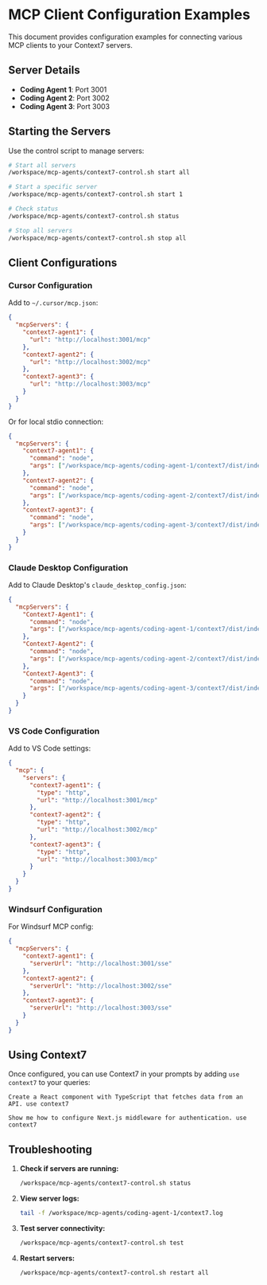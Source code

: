# MCP Client Configuration Examples

This document provides configuration examples for connecting various MCP clients to your Context7 servers.

## Server Details

- **Coding Agent 1**: Port 3001
- **Coding Agent 2**: Port 3002  
- **Coding Agent 3**: Port 3003

## Starting the Servers

Use the control script to manage servers:

```bash
# Start all servers
/workspace/mcp-agents/context7-control.sh start all

# Start a specific server
/workspace/mcp-agents/context7-control.sh start 1

# Check status
/workspace/mcp-agents/context7-control.sh status

# Stop all servers
/workspace/mcp-agents/context7-control.sh stop all
```

## Client Configurations

### Cursor Configuration

Add to `~/.cursor/mcp.json`:

```json
{
  "mcpServers": {
    "context7-agent1": {
      "url": "http://localhost:3001/mcp"
    },
    "context7-agent2": {
      "url": "http://localhost:3002/mcp"
    },
    "context7-agent3": {
      "url": "http://localhost:3003/mcp"
    }
  }
}
```

Or for local stdio connection:

```json
{
  "mcpServers": {
    "context7-agent1": {
      "command": "node",
      "args": ["/workspace/mcp-agents/coding-agent-1/context7/dist/index.js"]
    },
    "context7-agent2": {
      "command": "node",
      "args": ["/workspace/mcp-agents/coding-agent-2/context7/dist/index.js"]
    },
    "context7-agent3": {
      "command": "node",
      "args": ["/workspace/mcp-agents/coding-agent-3/context7/dist/index.js"]
    }
  }
}
```

### Claude Desktop Configuration

Add to Claude Desktop's `claude_desktop_config.json`:

```json
{
  "mcpServers": {
    "Context7-Agent1": {
      "command": "node",
      "args": ["/workspace/mcp-agents/coding-agent-1/context7/dist/index.js"]
    },
    "Context7-Agent2": {
      "command": "node",
      "args": ["/workspace/mcp-agents/coding-agent-2/context7/dist/index.js"]
    },
    "Context7-Agent3": {
      "command": "node",
      "args": ["/workspace/mcp-agents/coding-agent-3/context7/dist/index.js"]
    }
  }
}
```

### VS Code Configuration

Add to VS Code settings:

```json
{
  "mcp": {
    "servers": {
      "context7-agent1": {
        "type": "http",
        "url": "http://localhost:3001/mcp"
      },
      "context7-agent2": {
        "type": "http",
        "url": "http://localhost:3002/mcp"
      },
      "context7-agent3": {
        "type": "http",
        "url": "http://localhost:3003/mcp"
      }
    }
  }
}
```

### Windsurf Configuration

For Windsurf MCP config:

```json
{
  "mcpServers": {
    "context7-agent1": {
      "serverUrl": "http://localhost:3001/sse"
    },
    "context7-agent2": {
      "serverUrl": "http://localhost:3002/sse"
    },
    "context7-agent3": {
      "serverUrl": "http://localhost:3003/sse"
    }
  }
}
```

## Using Context7

Once configured, you can use Context7 in your prompts by adding `use context7` to your queries:

```
Create a React component with TypeScript that fetches data from an API. use context7
```

```
Show me how to configure Next.js middleware for authentication. use context7
```

## Troubleshooting

1. **Check if servers are running:**
   ```bash
   /workspace/mcp-agents/context7-control.sh status
   ```

2. **View server logs:**
   ```bash
   tail -f /workspace/mcp-agents/coding-agent-1/context7.log
   ```

3. **Test server connectivity:**
   ```bash
   /workspace/mcp-agents/context7-control.sh test
   ```

4. **Restart servers:**
   ```bash
   /workspace/mcp-agents/context7-control.sh restart all
   ```